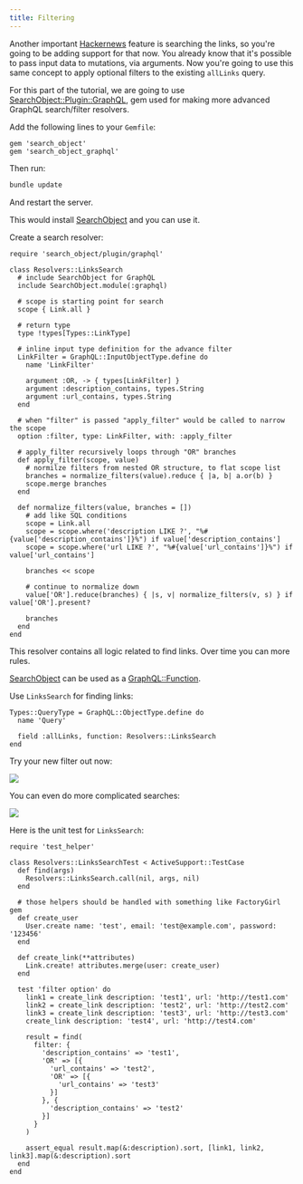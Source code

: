 ```yaml
---
title: Filtering
---
```


Another important [Hackernews](https://news.ycombinator.com/) feature is searching the links, so you're going to be adding support for that now. You already know that it's possible to pass input data to mutations, via arguments. Now you're going to use this same concept to apply optional filters to the existing `allLinks` query.

For this part of the tutorial, we are going to use [SearchObject::Plugin::GraphQL](https://github.com/rstankov/SearchObjectGraphQL), gem used for making more advanced GraphQL search/filter resolvers.

<Instruction>

Add the following lines to your `Gemfile`:

```ruby(path=".../graphql-ruby/Gemfile")
gem 'search_object'
gem 'search_object_graphql'
```

</Instruction>

<Instruction>

Then run:

```bash
bundle update
```

</Instruction>

<Instruction>

And restart the server.

</Instruction>

This would install [SearchObject](https://github.com/rstankov/SearchObjectGraphQL) and you can use it.

<Instruction>

Create a search resolver:

```ruby(path=".../graphql-ruby/app/graphql/resolvers/links_search.rb")
require 'search_object/plugin/graphql'

class Resolvers::LinksSearch
  # include SearchObject for GraphQL
  include SearchObject.module(:graphql)

  # scope is starting point for search
  scope { Link.all }

  # return type
  type !types[Types::LinkType]

  # inline input type definition for the advance filter
  LinkFilter = GraphQL::InputObjectType.define do
    name 'LinkFilter'

    argument :OR, -> { types[LinkFilter] }
    argument :description_contains, types.String
    argument :url_contains, types.String
  end

  # when "filter" is passed "apply_filter" would be called to narrow the scope
  option :filter, type: LinkFilter, with: :apply_filter

  # apply_filter recursively loops through "OR" branches
  def apply_filter(scope, value)
    # normilze filters from nested OR structure, to flat scope list
    branches = normalize_filters(value).reduce { |a, b| a.or(b) }
    scope.merge branches
  end

  def normalize_filters(value, branches = [])
    # add like SQL conditions
    scope = Link.all
    scope = scope.where('description LIKE ?', "%#{value['description_contains']}%") if value['description_contains']
    scope = scope.where('url LIKE ?', "%#{value['url_contains']}%") if value['url_contains']

    branches << scope

    # continue to normalize down
    value['OR'].reduce(branches) { |s, v| normalize_filters(v, s) } if value['OR'].present?

    branches
  end
end
```

</Instruction>

This resolver contains all logic related to find links. Over time you can more rules.

[SearchObject](https://github.com/rstankov/SearchObjectGraphQL) can be used as a [GraphQL::Function](http://graphql-ruby.org/fields/function.html).

<Instruction>

Use `LinksSearch` for finding links:

```ruby(path=".../graphql-ruby/app/graphql/resolvers/links_search.rb")
Types::QueryType = GraphQL::ObjectType.define do
  name 'Query'

  field :allLinks, function: Resolvers::LinksSearch
end
```

</Instruction>

Try your new filter out now:

![](http://i.imgur.com/FP7Jufr.png)

You can even do more complicated searches:

![](http://i.imgur.com/Rjf0FyM.png)

<Instruction>

Here is the unit test for `LinksSearch`:

```ruby(path=".../graphql-ruby/test/graphql/resolvers/links_search_test.rb")
require 'test_helper'

class Resolvers::LinksSearchTest < ActiveSupport::TestCase
  def find(args)
    Resolvers::LinksSearch.call(nil, args, nil)
  end

  # those helpers should be handled with something like FactoryGirl gem
  def create_user
    User.create name: 'test', email: 'test@example.com', password: '123456'
  end

  def create_link(**attributes)
    Link.create! attributes.merge(user: create_user)
  end

  test 'filter option' do
    link1 = create_link description: 'test1', url: 'http://test1.com'
    link2 = create_link description: 'test2', url: 'http://test2.com'
    link3 = create_link description: 'test3', url: 'http://test3.com'
    create_link description: 'test4', url: 'http://test4.com'

    result = find(
      filter: {
        'description_contains' => 'test1',
        'OR' => [{
          'url_contains' => 'test2',
          'OR' => [{
            'url_contains' => 'test3'
          }]
        }, {
          'description_contains' => 'test2'
        }]
      }
    )

    assert_equal result.map(&:description).sort, [link1, link2, link3].map(&:description).sort
  end
end
```

</Instruction>

